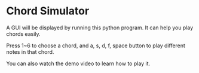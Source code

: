 # Chord SimulatorA GUI will be displayed by running this python program. It can help you play chords easily.Press 1~6 to choose a chord, and a, s, d, f, space button to play different notes in that chord.You can also watch the demo video to learn how to play it.